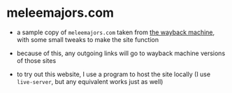 # meleemajors.com

- a sample copy of `meleemajors.com` taken from [the wayback machine](https://web.archive.org/web/20221202045414/https://www.meleemajors.com/), with some small tweaks to make the site function

- because of this, any outgoing links will go to wayback machine versions of those sites

- to try out this website, I use a program to host the site locally (I use `live-server`, but any equivalent works just as well)